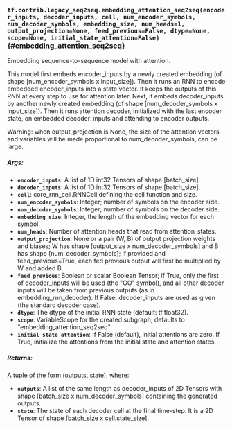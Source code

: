 ### `tf.contrib.legacy_seq2seq.embedding_attention_seq2seq(encoder_inputs, decoder_inputs, cell, num_encoder_symbols, num_decoder_symbols, embedding_size, num_heads=1, output_projection=None, feed_previous=False, dtype=None, scope=None, initial_state_attention=False)` {#embedding_attention_seq2seq}

Embedding sequence-to-sequence model with attention.

This model first embeds encoder_inputs by a newly created embedding (of shape
[num_encoder_symbols x input_size]). Then it runs an RNN to encode
embedded encoder_inputs into a state vector. It keeps the outputs of this
RNN at every step to use for attention later. Next, it embeds decoder_inputs
by another newly created embedding (of shape [num_decoder_symbols x
input_size]). Then it runs attention decoder, initialized with the last
encoder state, on embedded decoder_inputs and attending to encoder outputs.

Warning: when output_projection is None, the size of the attention vectors
and variables will be made proportional to num_decoder_symbols, can be large.

##### Args:


*  <b>`encoder_inputs`</b>: A list of 1D int32 Tensors of shape [batch_size].
*  <b>`decoder_inputs`</b>: A list of 1D int32 Tensors of shape [batch_size].
*  <b>`cell`</b>: core_rnn_cell.RNNCell defining the cell function and size.
*  <b>`num_encoder_symbols`</b>: Integer; number of symbols on the encoder side.
*  <b>`num_decoder_symbols`</b>: Integer; number of symbols on the decoder side.
*  <b>`embedding_size`</b>: Integer, the length of the embedding vector for each symbol.
*  <b>`num_heads`</b>: Number of attention heads that read from attention_states.
*  <b>`output_projection`</b>: None or a pair (W, B) of output projection weights and
    biases; W has shape [output_size x num_decoder_symbols] and B has
    shape [num_decoder_symbols]; if provided and feed_previous=True, each
    fed previous output will first be multiplied by W and added B.
*  <b>`feed_previous`</b>: Boolean or scalar Boolean Tensor; if True, only the first
    of decoder_inputs will be used (the "GO" symbol), and all other decoder
    inputs will be taken from previous outputs (as in embedding_rnn_decoder).
    If False, decoder_inputs are used as given (the standard decoder case).
*  <b>`dtype`</b>: The dtype of the initial RNN state (default: tf.float32).
*  <b>`scope`</b>: VariableScope for the created subgraph; defaults to
    "embedding_attention_seq2seq".
*  <b>`initial_state_attention`</b>: If False (default), initial attentions are zero.
    If True, initialize the attentions from the initial state and attention
    states.

##### Returns:

  A tuple of the form (outputs, state), where:

*  <b>`outputs`</b>: A list of the same length as decoder_inputs of 2D Tensors with
      shape [batch_size x num_decoder_symbols] containing the generated
      outputs.
*  <b>`state`</b>: The state of each decoder cell at the final time-step.
      It is a 2D Tensor of shape [batch_size x cell.state_size].

